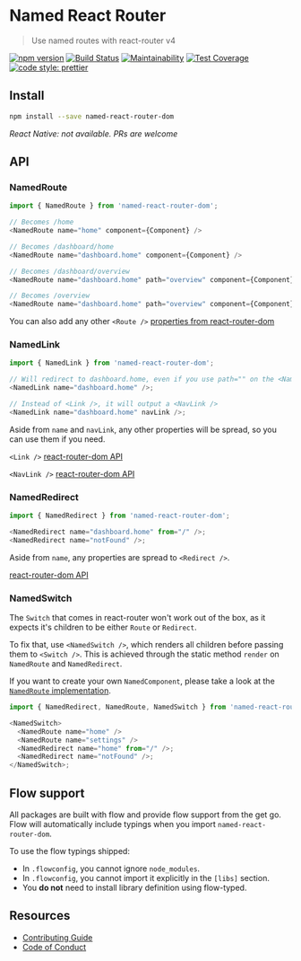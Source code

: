 # Named React Router

> Use named routes with react-router v4

[![npm version](https://img.shields.io/npm/v/named-react-router-dom.svg)](https://www.npmjs.org/package/named-react-router-dom)
[![Build Status](https://travis-ci.org/pedsmoreira/named-react-router.svg?branch=master)](https://travis-ci.org/pedsmoreira/named-react-router)
[![Maintainability](https://api.codeclimate.com/v1/badges/271c834b1aa022e56bd8/maintainability)](https://codeclimate.com/github/pedsmoreira/named-react-router/maintainability)
[![Test Coverage](https://api.codeclimate.com/v1/badges/271c834b1aa022e56bd8/test_coverage)](https://codeclimate.com/github/pedsmoreira/named-react-router/test_coverage)
[![code style: prettier](https://img.shields.io/badge/code_style-prettier-ff69b4.svg)](https://github.com/prettier/prettier)

## Install

```sh
npm install --save named-react-router-dom
```

_React Native: not available. PRs are welcome_

## API

### NamedRoute

```js
import { NamedRoute } from 'named-react-router-dom';

// Becomes /home
<NamedRoute name="home" component={Component} />

// Becomes /dashboard/home
<NamedRoute name="dashboard.home" component={Component} />

// Becomes /dashboard/overview
<NamedRoute name="dashboard.home" path="overview" component={Component} />

// Becomes /overview
<NamedRoute name="dashboard.home" path="overview" component={Component} noNamespacePath />
```

You can also add any other `<Route />` [properties from react-router-dom](https://reacttraining.com/react-router/web/api/Route)

### NamedLink

```js
import { NamedLink } from 'named-react-router-dom';

// Will redirect to dashboard.home, even if you use path="" on the <NamedRoute ... />
<NamedLink name="dashboard.home" />;

// Instead of <Link />, it will output a <NavLink />
<NamedLink name="dashboard.home" navLink />;
```

Aside from `name` and `navLink`, any other properties will be spread, so you can use them if you need.

`<Link />` [react-router-dom API](https://reacttraining.com/react-router/web/api/Link)

`<NavLink />` [react-router-dom API](https://reacttraining.com/react-router/web/api/NavLink)

### NamedRedirect

```js
import { NamedRedirect } from 'named-react-router-dom';

<NamedRedirect name="dashboard.home" from="/" />;
<NamedRedirect name="notFound" />;
```

Aside from `name`, any properties are spread to `<Redirect />`.

[<Redirect /> react-router-dom API](https://reacttraining.com/react-router/web/api/Redirect)

### NamedSwitch

The `Switch` that comes in react-router won't work out of the box, as it expects it's children to be either `Route` or `Redirect`.

To fix that, use `<NamedSwitch />`, which renders all children before passing them to `<Switch />`. This is achieved through the static method `render` on `NamedRoute` and `NamedRedirect`.

If you want to create your own `NamedComponent`, please take a look at the [`NamedRoute` implementation](https://github.com/pedsmoreira/named-react-router/blob/master/packages/named-react-router-dom/src/NamedRoute.js).

```js
import { NamedRedirect, NamedRoute, NamedSwitch } from 'named-react-router-dom';

<NamedSwitch>
  <NamedRoute name="home" />
  <NamedRoute name="settings" />
  <NamedRedirect name="home" from="/" />;
  <NamedRedirect name="notFound" />;
</NamedSwitch>;
```

## Flow support

All packages are built with flow and provide flow support from the get go. Flow will automatically include typings when you import `named-react-router-dom`.

To use the flow typings shipped:

* In `.flowconfig`, you cannot ignore `node_modules`.
* In `.flowconfig`, you cannot import it explicitly in the `[libs]` section.
* You **do not** need to install library definition using flow-typed.

## Resources

* [Contributing Guide](./CONTRIBUTING.md)
* [Code of Conduct](./CODE_OF_CONDUCT.md)
